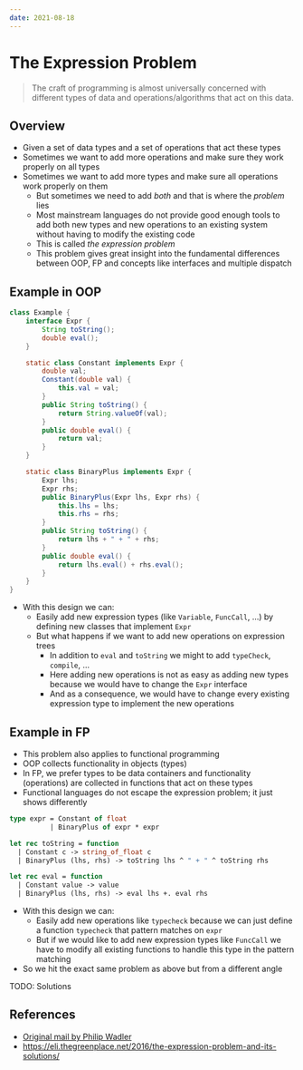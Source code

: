 ```yaml
---
date: 2021-08-18
---
```


# The Expression Problem

> The craft of programming is almost universally concerned with different types of data and operations/algorithms that act on this data.

## Overview

- Given a set of data types and a set of operations that act these types
- Sometimes we want to add more operations and make sure they work properly on all types
- Sometimes we want to add more types and make sure all operations work properly on them
  - But sometimes we need to add _both_ and that is where the _problem_ lies
  - Most mainstream languages do not provide good enough tools to add both new types and new operations to an existing system without having to modify the existing code
  - This is called _the expression problem_
  - This problem gives great insight into the fundamental differences between OOP, FP and concepts like interfaces and multiple dispatch

## Example in OOP

```java
class Example {
    interface Expr {
        String toString();
        double eval();
    }

    static class Constant implements Expr {
        double val;
        Constant(double val) {
            this.val = val;
        }
        public String toString() {
            return String.valueOf(val);
        }
        public double eval() {
            return val;
        }
    }

    static class BinaryPlus implements Expr {
        Expr lhs;
        Expr rhs;
        public BinaryPlus(Expr lhs, Expr rhs) {
            this.lhs = lhs;
            this.rhs = rhs;
        }
        public String toString() {
            return lhs + " + " + rhs;
        }
        public double eval() {
            return lhs.eval() + rhs.eval();
        }
    }
}
```

- With this design we can:
  - Easily add new expression types (like `Variable`, `FuncCall`, ...) by defining new classes that implement `Expr`
  - But what happens if we want to add new operations on expression trees
    - In addition to `eval` and `toString` we might to add `typeCheck`, `compile`, ...
    - Here adding new operations is not as easy as adding new types because we would have to change the `Expr` interface
    - And as a consequence, we would have to change every existing expression type to implement the new operations

## Example in FP

- This problem also applies to functional programming
- OOP collects functionality in objects (types)
- In FP, we prefer types to be data containers and functionality (operations) are collected in functions that act on these types
- Functional languages do not escape the expression problem; it just shows differently

```ocaml
type expr = Constant of float
          | BinaryPlus of expr * expr

let rec toString = function
  | Constant c -> string_of_float c
  | BinaryPlus (lhs, rhs) -> toString lhs ^ " + " ^ toString rhs

let rec eval = function
  | Constant value -> value
  | BinaryPlus (lhs, rhs) -> eval lhs +. eval rhs

```

- With this design we can:
  - Easily add new operations like `typecheck` because we can just define a function `typecheck` that pattern matches on `expr`
  - But if we would like to add new expression types like `FuncCall` we have to modify all existing functions to handle this type in the pattern matching
- So we hit the exact same problem as above but from a different angle

TODO: Solutions

## References

- [Original mail by Philip Wadler](https://homepages.inf.ed.ac.uk/wadler/papers/expression/expression.txt)
- https://eli.thegreenplace.net/2016/the-expression-problem-and-its-solutions/
